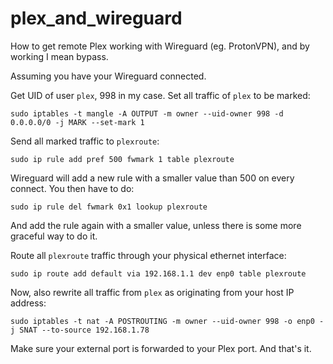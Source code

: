 # plex_and_wireguard
How to get remote Plex working with Wireguard (eg. ProtonVPN), and by working I mean bypass.

Assuming you have your Wireguard connected.

Get UID of user `plex`, 998 in my case. Set all traffic of `plex` to be marked:

```sudo iptables -t mangle -A OUTPUT -m owner --uid-owner 998 -d 0.0.0.0/0 -j MARK --set-mark 1```

Send all marked traffic to `plexroute`:

```sudo ip rule add pref 500 fwmark 1 table plexroute```

Wireguard will add a new rule with a smaller value than 500 on every connect. You then have to do:

```sudo ip rule del fwmark 0x1 lookup plexroute```

And add the rule again with a smaller value, unless there is some more graceful way to do it.

Route all `plexroute` traffic through your physical ethernet interface:

```sudo ip route add default via 192.168.1.1 dev enp0 table plexroute```

Now, also rewrite all traffic from `plex` as originating from your host IP address:

```sudo iptables -t nat -A POSTROUTING -m owner --uid-owner 998 -o enp0 -j SNAT --to-source 192.168.1.78```

Make sure your external port is forwarded to your Plex port. And that's it.
